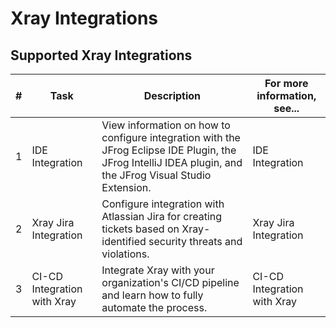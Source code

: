 # Xray Integrations


## Supported Xray Integrations


| **#** | **Task**                                   | **Description**                                                                                       | **For more information, see...**                   |
|-------|--------------------------------------------|-------------------------------------------------------------------------------------------------------|----------------------------------------------------|
| 1     | IDE Integration                            | View information on how to configure integration with the JFrog Eclipse IDE Plugin, the JFrog IntelliJ IDEA plugin, and the JFrog Visual Studio Extension. | IDE Integration                                    |
| 2     | Xray Jira Integration                      | Configure integration with Atlassian Jira for creating tickets based on Xray-identified security threats and violations. | Xray Jira Integration                              |
| 3     | CI-CD Integration with Xray                | Integrate Xray with your organization's CI/CD pipeline and learn how to fully automate the process.  | CI-CD Integration with Xray                        |